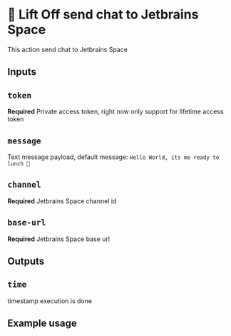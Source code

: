 # 🚀 Lift Off send chat to Jetbrains Space

This action send chat to Jetbrains Space

## Inputs

## `token`
**Required** Private access token, right now only support for lifetime access token

## `message`
Text message payload, default message: `Hello World, its me ready to lunch 🚀`

## `channel`
**Required** Jetbrains Space channel id

## `base-url`
**Required** Jetbrains Space base url

## Outputs

## `time`
timestamp execution is done

## Example usage
